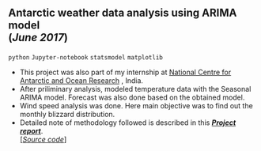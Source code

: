 ## Antarctic weather data analysis using ARIMA model <br>(_June 2017_)
`python` `Jupyter-notebook` `statsmodel` `matplotlib`<br>
* This project was also part of my internship at [National Centre for Antarctic and Ocean Research](http://www.ncaor.gov.in/) , India.
* After priliminary analysis, modeled temperature data with the Seasonal ARIMA model. Forecast was also done based on the obtained model.
* Wind speed analysis was done. Here main objective was to find out the monthly blizzard distribution.
* Detailed note of methodology followed is described in this [**_Project report_**](https://github.com/anirudhk686/weather_data_analysis/blob/master/Final_report.pdf).<br>
[[_Source code_]](https://github.com/anirudhk686/weather_data_analysis)

